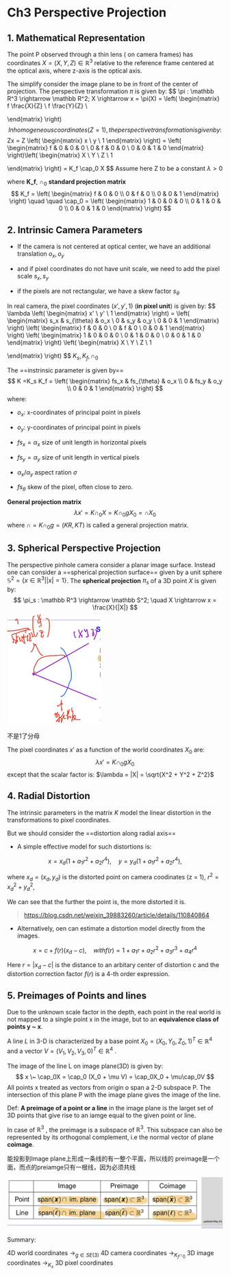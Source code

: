 # Ch3 Perspective Projection

## 1. Mathematical Representation

The point P observed through a thin lens ( on camera frames) has coordinates $X = (X, Y, Z) \in \mathbb R^3$ relative to the reference frame centered at the optical axis, where z-axis is the optical axis.



The simplify consider the image plane to be in front of the center of projection. The perspective transformation $\pi$ is given by:
$$
\pi : \mathbb R^3 \rightarrow \mathbb R^2; X \rightarrow x = \pi(X) = \left(
 \begin{matrix}
   f \frac{X}{Z}  \\
   f \frac{Y}{Z}  \\

  \end{matrix} 
\right)
$$
In homogeneous coordinates (Z = 1), the perspective transformation is given by:
$$
Zx = Z \left(
 \begin{matrix}
   x  \\
   y  \\
	1
  \end{matrix} 
\right) = \left(
 \begin{matrix}
   f & 0 & 0 & 0  \\
   0 & f & 0 & 0  \\
   0 & 0 & 1 & 0
  \end{matrix} 
\right)\left(
 \begin{matrix}
   X  \\
   Y  \\
   Z \\
   1

  \end{matrix} 
\right) = K_f \cap_0 X
$$
Assume here Z to be a constant $\lambda > 0$  

where **K_f**, $\cap_0$ **standard projection matrix**
$$
K_f = \left(
 \begin{matrix}
   f & 0 & 0  \\
   0 & f & 0   \\
   0 & 0 & 1 
  \end{matrix} 
\right) \quad \quad \cap_0 = \left(
 \begin{matrix}
   1 & 0 & 0 & 0  \\
   0 & 1 & 0 & 0  \\
   0 & 0 & 1 & 0
  \end{matrix} 
\right)
$$

## 2. Intrinsic Camera Parameters

- If the camera is not centered at optical center, we have an additional translation $o_x, o_y$
- and if pixel coordinates do not have unit scale, we need to add the pixel scale $s_x, s_y$ 

- if the pixels are not rectangular, we have a skew factor $s_{\theta}$

In real camera, the pixel coordinates $(x', y', 1)$ (**in pixel unit**) is given by:
$$
\lambda \left(
 \begin{matrix}
   x'  \\
   y'  \\
	1
  \end{matrix} 
\right) = \left(
 \begin{matrix}
   s_x & s_{\theta} & o_x  \\
   0 & s_y & o_y   \\
   0 & 0 & 1 
  \end{matrix} 
\right) \left(
 \begin{matrix}
   f & 0 & 0  \\
   0 & f & 0   \\
   0 & 0 & 1 
  \end{matrix} 
\right)  \left(
 \begin{matrix}
   1 & 0 & 0 & 0  \\
   0 & 1 & 0 & 0  \\
   0 & 0 & 1 & 0
  \end{matrix} 
\right) \left(
 \begin{matrix}
   X  \\
   Y  \\
   Z \\
   1

  \end{matrix} 
\right)
$$
$K_s, K_f, \cap_0$

The ==instrinsic parameter is given by== 
$$
K  =K_s K_f = \left(
 \begin{matrix}
   fs_x & fs_{\theta} & o_x  \\
   0 & fs_y & o_y   \\
   0 & 0 & 1 
  \end{matrix} 
\right) 
$$
where:

- $o_x$: x-coordinates of principal point in pixels
- $o_y$: y-coordinates of principal point in pixels

- $fs_x = \alpha_x$ size of unit length in horizontal pixels
- $fs_y = \alpha_y$ size of unit length in vertical pixels

- $\alpha_x / \alpha_y$ aspect ration $\sigma$

- $fs_{\theta}$ skew of the pixel, often close to zero.





**General projection matrix**
$$
\lambda x' = K \cap_0 X = K \cap_0 gX_0 = \cap X_0
$$
where $\cap = K\cap_0 g = (KR, KT)$ is called a general projection matrix.





## 3. Spherical Perspective Projection

The perspective pinhole camera consider a planar image surface. Instead one can consider a ==spherical projection surface== given by a unit sphere $\mathbb S^2  = \left\{ x \in  \mathbb R^3 | |x| = 1 \right\}$. The **spherical projection** $\pi_s$ of a 3D point $X$ is given by:
$$
\pi_s : \mathbb R^3 \rightarrow \mathbb S^2; \quad X \rightarrow x = \frac{X}{|X|}
$$
<img src="Ch3%20Perspective%20Projection.assets/Spherical_Perspective_Projection.jpg" alt="img" style="zoom:25%;" />

不是1了分母



The pixel coordinates $x'$ as a function of the world coordinates $X_0$ are:
$$
\lambda x' = K \cap_0 g X_0
$$
except that the scalar factor is: $\lambda = |X| = \sqrt{X^2 + Y^2 + Z^2}$





## 4. Radial Distortion

The intrinsic parameters in the matrix $K$ model the linear distortion in the transformations to pixel coordinates.

But we should consider the ==distortion along radial axis==

- A simple effective model for such distortions is:

$$
x = x_d (1 + a_1 r^2 + a_2 r^4), \quad y = y_d (1 + a_1 r^2 + a_2 r^4), 
$$

where $x_d = (x_d, y_d)$ is the distorted point on camera coodinates (z = 1), $r^2 = x_d^2 + y_d^2$,

We can see that the further the point is, the more distorted it is.

> https://blog.csdn.net/weixin_39883260/article/details/110840864

- Alternatively, oen can estimate a distortion model directly from the images.

$$
x = c + f(r)(x_d - c), \quad with f(r) = 1 + a_1r + a_2 r^2 + a_3 r^3 + a_4 r^4
$$

Here $r = |x_d - c|$ is the distance to an arbitary center of distortion c and the distortion correction factor $f(r)$ is a 4-th order expression.



## 5. Preimages of Points and lines

Due to the unknown scale factor in the depth, each point in the real world is not mapped to a single point x in the image, but to an **equivalence class of points y ~ x**. 

A line $L$ in 3-D is characterized by a base point $X_0 = (X_0, Y_0, Z_0, 1)^T \in \mathbb R^4$ and a vector $V = (V_1, V_2, V_3, 0)^T \in \mathbb R^4$ .

The image of the line L on image plane(3D) is given by:
$$
x \~ \cap_0X = \cap_0 (X_0 + \mu V) = \cap_0X_0 + \mu\cap_0V
$$
All points x treated as vectors from origin o span a 2-D subspace P. The intersection of this plane P with the image plane gives the image of the line.



Def:  **A preimage of a point or  a line** in the image plane is the larget set of 3D points that give rise to an iamge equal to the given point or line.



In case of $\mathbb R^3$ , the preimage is a subspace of $\mathbb R^3$. This subspace can also be represented by its orthogonal complement, i.e the normal vector of plane **coimage**.

能投影到Image plane上形成一条线的有一整个平面，所以线的 preimage是一个面，而点的preiamge只有一根线，因为必须共线

![image](Ch3%20Perspective%20Projection.assets/Preimage_and_Coimage.jpg)





Summary:

4D world coordinates $\rightarrow_{g\in SE(3)}$ 4D camera coordinates $\rightarrow_{K_f \cap_0}$ 3D image coordinates $\rightarrow_{K_s}$ 3D pixel coordinates
